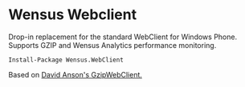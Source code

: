 Wensus Webclient
=============

Drop-in replacement for the standard WebClient for Windows Phone. Supports GZIP and Wensus Analytics performance monitoring.

`Install-Package Wensus.WebClient`

Based on [David Anson's GzipWebClient.](http://blogs.msdn.com/b/delay/)